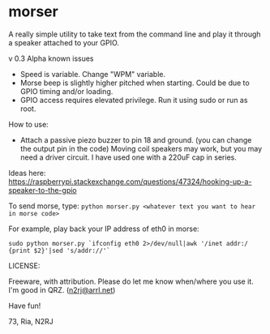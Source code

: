 # morser

A really simple utility to take text from the command line and play it through a speaker attached to your GPIO.

v 0.3 Alpha known issues
- Speed is variable. Change "WPM" variable.
- Morse beep is slightly higher pitched when starting. Could be due to GPIO timing and/or loading.
- GPIO access requires elevated privilege. Run it using sudo or run as root.

How to use:
- Attach a passive piezo buzzer to pin 18 and ground. (you can change the output pin in the code) Moving coil speakers may work, but you may need a driver circuit. I have used one with a 220uF cap in series. 

Ideas here:
https://raspberrypi.stackexchange.com/questions/47324/hooking-up-a-speaker-to-the-gpio

To send morse, type:
```python morser.py <whatever text you want to hear in morse code>```

For example, play back your IP address of eth0 in morse:

```sudo python morser.py `ifconfig eth0 2>/dev/null|awk '/inet addr:/ {print $2}'|sed 's/addr://'` ```

LICENSE:

Freeware, with attribution. Please do let me know when/where you use it. I'm good in QRZ. (n2rj@arrl.net)

Have fun!

73, Ria, N2RJ
